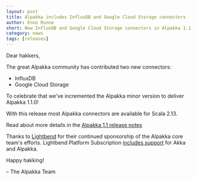 ```yaml
---
layout: post
title: Alpakka includes InfluxDB and Google Cloud Storage connectors
author: Enno Runne 
short: New InfluxDB and Google Cloud Storage connectors in Alpakka 1.1 
category: news
tags: [releases]
---
```


Dear hakkers,

The great Alpakka community has contributed two new connectors:
- InfluxDB
- Google Cloud Storage

To celebrate that we've incremented the Alpakka minor version to deliver Alpakka 1.1.0!

With this release most Alpakka connectors are available for Scala 2.13.

Read about more details in the [Alpakka 1.1 release notes](https://doc.akka.io/docs/alpakka/current/release-notes/1.1.x.html)


Thanks to [Lightbend](https://www.lightbend.com/) for their continued sponsorship of the Alpakka core team's efforts. Lightbend Platform Subscription [includes support](https://www.lightbend.com/lightbend-platform-subscription) for Akka and Alpakka.

Happy hakking!

– The Alpakka Team
